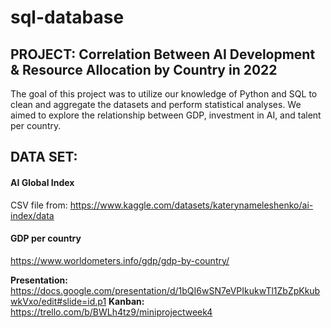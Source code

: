 # sql-database

## PROJECT: Correlation Between AI Development & Resource Allocation by Country in 2022

The goal of this project was to utilize our knowledge of Python and SQL to clean and aggregate the datasets and perform statistical analyses. We aimed to explore the relationship between GDP, investment in AI, and talent per country.

## DATA SET: 

#### AI Global Index

CSV file from:
https://www.kaggle.com/datasets/katerynameleshenko/ai-index/data

#### GDP per country

https://www.worldometers.info/gdp/gdp-by-country/

**Presentation:** https://docs.google.com/presentation/d/1bQI6wSN7eVPIkukwTl1ZbZpKkubwkVxo/edit#slide=id.p1
**Kanban:** https://trello.com/b/BWLh4tz9/miniprojectweek4
